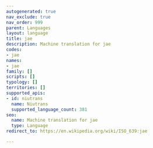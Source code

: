 ```yaml
---
autogenerated: true
nav_exclude: true
nav_order: 999
parent: Languages
layout: language
title: jae
description: Machine translation for jae
codes:
- jae
names:
- jae
family: []
scripts: []
typology: []
territories: []
supported_apis:
- id: niutrans
  name: Niutrans
  supported_language_count: 381
seo:
  name: Machine translation for jae
  type: Language
redirect_to: https://en.wikipedia.org/wiki/ISO_639:jae

---
```



